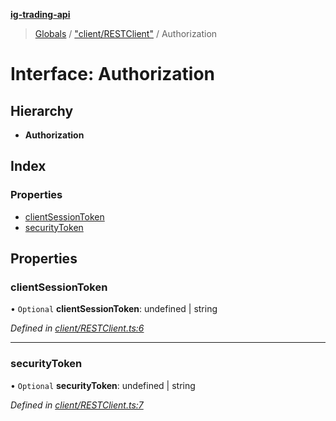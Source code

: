 **[ig-trading-api](../README.md)**

> [Globals](../globals.md) / ["client/RESTClient"](../modules/_client_restclient_.md) / Authorization

# Interface: Authorization

## Hierarchy

* **Authorization**

## Index

### Properties

* [clientSessionToken](_client_restclient_.authorization.md#clientsessiontoken)
* [securityToken](_client_restclient_.authorization.md#securitytoken)

## Properties

### clientSessionToken

• `Optional` **clientSessionToken**: undefined \| string

*Defined in [client/RESTClient.ts:6](https://github.com/bennycode/ig-trading-api/blob/3c6eaee/src/client/RESTClient.ts#L6)*

___

### securityToken

• `Optional` **securityToken**: undefined \| string

*Defined in [client/RESTClient.ts:7](https://github.com/bennycode/ig-trading-api/blob/3c6eaee/src/client/RESTClient.ts#L7)*
